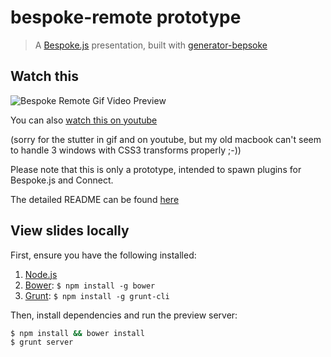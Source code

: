 # bespoke-remote prototype
> A [Bespoke.js](http://markdalgleish.com/projects/bespoke.js) presentation, built with [generator-bepsoke](https://github.com/markdalgleish/generator-bespoke)

## Watch this

![Bespoke Remote Gif Video Preview](http://d.pr/i/J3VP+)

You can also [watch this on youtube](http://www.youtube.com/watch?v=Tl6xg314M9M)

(sorry for the stutter in gif and on youtube, but my old macbook can't seem to
handle 3 windows with CSS3 transforms properly ;-))

Please note that this is only a prototype, intended to spawn plugins for Bespoke.js and Connect.

The detailed README can be found [here](bespoke-remote/)

## View slides locally

First, ensure you have the following installed:

1. [Node.js](http://nodejs.org)
2. [Bower](http://bower.io): `$ npm install -g bower`
3. [Grunt](http://gruntjs.com): `$ npm install -g grunt-cli`

Then, install dependencies and run the preview server:

```bash
$ npm install && bower install
$ grunt server
```
